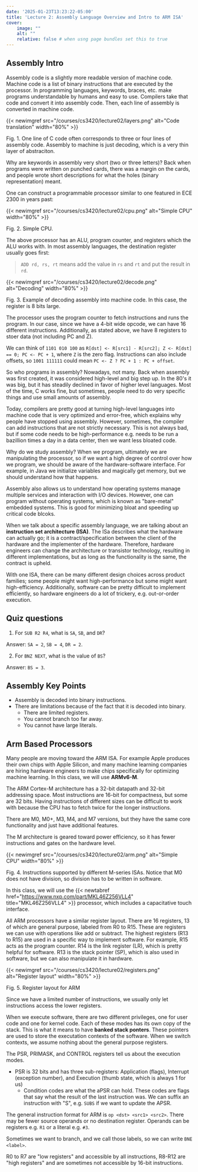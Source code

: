 ```yaml
---
date: '2025-01-23T13:23:22-05:00'
title: 'Lecture 2: Assembly Language Overview and Intro to ARM ISA'
cover:
    image: ""
    alt: ""
    relative: false # when usng page bundles set this to true
---
```


## Assembly Intro

Assembly code is a slightly more readable version of machine code. Machine code is a list of binary instructions that are executed by the processor. In programming languages, keywords, braces, etc. make programs understandable by humans and easy to use. Compilers take that code and convert it into assembly code. Then, each line of assembly is converted in machine code.

{{< newimgref src="/courses/cs3420/lecture02/layers.png" alt="Code translation" width="80%" >}}
<figcaption>Fig. 1. One line of C code often corresponds to three or four lines of assembly code. Assembly to machine is just decoding, which is a very thin layer of abstraciton.</figcaption>

Why are keywords in assembly very short (two or three letters)? Back when programs were written on punched cards, there was a margin on the cards, and people wrote short descriptions for what the holes (binary representation) meant.

One can construct a programmable processor similar to one featured in ECE 2300 in years past:

{{< newimgref src="/courses/cs3420/lecture02/cpu.png" alt="Simple CPU" width="80%" >}}
<figcaption>Fig. 2. Simple CPU.</figcaption>

The above processor has an ALU, program counter, and registers which the ALU works with. In most assembly languages, the destination register usually goes first:
> `ADD rd, rs, rt` means add the value in `rs` and `rt` and put the result in `rd`.

{{< newimgref src="/courses/cs3420/lecture02/decode.png" alt="Decoding" width="80%" >}}
<figcaption>Fig. 3. Example of decoding assembly into machine code. In this case, the register is 8 bits large.</figcaption>

The processor uses the program counter to fetch instructions and runs the program. In our case, since we have a 4-bit wide opcode, we can have 16 different instructions. Additionally, as stated above, we have 8 registers to stoer data (not including PC and Z).

We can think of `1101 010 100` as `R[dst] <- R[src1] - R[src2]; Z <- R[dst] == 0; PC <- PC + 1`, where `Z` is the zero flag. Instructions can also include offsets, so `1001 111111` could mean `PC <- Z ? PC + 1 : PC + offset`.

So who programs in assembly? Nowadays, not many. Back when assembly was first created, it was considered high-level and big step up. In the 80's it was big, but it has steadily declined in favor of higher level languages. Most of the time, C works fine, but sometimes, people need to do very specific things and use small amounts of assembly.

Today, compilers are pretty good at turning high-level languages into machine code that is very optimized and error-free, which explains why people have stopped using assembly. However, sometimes, the compiler can add instructions that are not strictly necessary. This is not always bad, but if some code needs to be high-performance e.g. needs to be run a bazillion times a day in a data center, then we want less bloated code.

Why do we study assembly? When we program, ultimately we are manipulating the processor, so if we want a high degree of control over how we program, we should be aware of the hardware-software interface. For example, in Java we initialize variables and magically get memory, but we should understand how that happens.

Assembly also allows us to understand how operating systems manage multiple services and interaction with I/O devices. However, one can program without operating systems, which is known as "bare-metal" embedded systems. This is good for minimizing bloat and speeding up critical code blcoks.

When we talk about a specific assembly language, we are talking about an **instruction set architecture (ISA)**. The ISa describes what the hardware can actually go; it is a contract/specification between the client of the hardware and the implementer of the hardware. Therefore, hardware engineers can change the architecture or transistor technology, resulting in different implementations, but as long as the functionality is the same, the contract is upheld.

With one ISA, there can be many different design choices across product families; some people might want high-performance but some might want high-efficiency. Additionally, software can be pretty difficult to implement efficiently, so hardware engineers do a lot of trickery, e.g. out-or-order execution.

## Quiz questions

1. For `SUB R2 R4`, what is `SA`, `SB`, and `DR`?

Answer: `SA = 2`, `SB = 4`, `DR = 2`.

2. For `BNZ NEXT`, what is the value of `BS`?

Answer: `BS = 3`.

## Assembly Key Points
- Assembly is decoded into binary instructions.
- There are limitations because of the fact that it is decoded into binary.
    - There are limited registers.
    - You cannot branch too far away.
    - You cannot have large literals.

## Arm Based Processors

Many people are moving toward the ARM ISA. For example Apple produces their own chips with Apple Silicon, and many machine learning companies are hiring hardware engineers to make chips specifically for optimizing machine learning. In this class, we will use **ARMv6-M**.

The ARM Cortex-M architecture has a 32-bit datapath and 32-bit addressing space. Most instructions are 16-bit for compactness, but some are 32 bits. Having instructions of different sizes can be difficult to work with because the CPU has to fetch twice for the longer instructions.

There are M0, M0+, M3, M4, and M7 versions, but they have the same core functionality and just have additional features.

The M architecture is geared toward power efficiency, so it has fewer instructions and gates on the hardware level.

{{< newimgref src="/courses/cs3420/lecture02/arm.png" alt="Simple CPU" width="80%" >}}
<figcaption>Fig. 4. Instructions supported by different M-series ISAs. Notice that M0 does not have division, so division has to be written in software.</figcaption>

In this class, we will use the {{< newtabref href="https://www.nxp.com/part/MKL46Z256VLL4" title="MKL46Z256VLL4" >}} processor, which includes a capacitative touch interface.

All ARM processors have a similar register layout. There are 16 registers, 13 of which are general purpose, labeled from R0 to R15. These are registers we can use with operations like add or subtract. The highest registers (R13 to R15) are used in a specific way to implement software. For example, R15 acts as the program counter. R14 is the link register (LR), which is pretty helpful for software. R13 is the stack pointer (SP), which is also used in software, but we can also manipulate it in hardware.

{{< newimgref src="/courses/cs3420/lecture02/registers.png" alt="Register layout" width="80%" >}}
<figcaption>Fig. 5. Register layout for ARM</figcaption>

Since we have a limited number of instructions, we usually only let instructions access the lower registers.

When we execute software, there are two different privileges, one for user code and one for kernel code. Each of these modes has its own copy of the stack. This is what it means to have **banked stack ponters**. These pointers are used to store the executation contexts of the software. When we switch contexts, we assume nothing about the general purpose registers.

The PSR, PRIMASK, and CONTROL registers tell us about the execution modes.
- PSR is 32 bits and has three sub-registers: Application (flags), Interrupt (exception number), and Execution (thumb state, which is always 1 for us)
    - Condition codes are what the aPSR can hold. These codes are flags that say what the result of the last instruction was. We can suffix an instruction with "S", e.g. `SUBS` if we want to update the APSR.

The general instruction format for ARM is `op <dst> <src1> <src2>`. There may be fewer source operands or no destination register. Operands can be registers e.g. `R1` or a literal e.g. `#3`.

Sometimes we want to branch, and we call those labels, so we can write `BNE <label>`.

R0 to R7 are "low registers" and accessible by all instructions, R8-R12 are "high registers" and are sometimes not accessible by 16-bit instructions.